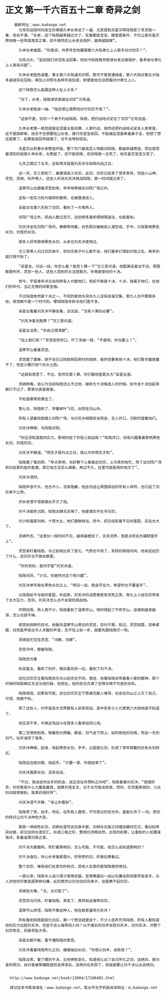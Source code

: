 # 正文 第一千六百五十二章 奇异之剑
        最新网址：www.badaoge.net
          元穹将这段时间发生的事跟久申长老说了一遍，尤其提到天星宗帮陆隐耍了灵灵族一事，他也不满，“长老，这个陆隐越来越过分了，仗着脚底至宝，肆意提条件，不仅让我天星宗帮他做一些阴谋鬼祟之事，如今竟然还让长老去保护，越来越放肆”。
      
          久申长老皱眉，“你是说，外界传言他要跟第六大陆青化上人联手对付剑宗？”。
      
          元穹点头，“起初我们并没有当回事，但如今陆隐竟然想请长老出面保护，看来他与青化上人真有问题”。
      
          久申长老脸色凝重，事关第六大陆诸天印照，那可不是普通强者，第六大陆对第五大陆本身就存在压制，再加上印照与各种手段加成，即便是他也没把握对付青化上人。
      
          这个陆隐怎么能跟这种人扯上关系？
      
          “对了，长老，陆隐请您直接去剑宗”元穹道。
      
          久申长老脸皮一抽，“他还想让我帮他对付剑宗不成？”。
      
          “这倒不是，剑宗一个弟子约战陆隐，陆隐，把约战地点定在了剑宗”元穹说道。
      
          久申长老第一感觉就是这混蛋太能折腾，人家约战，居然还把约战地点定在人家家里，这不是挑衅嘛，他忍不住想要找公长老，强行将至宝收回，不能被这混蛋牵着鼻子走，但想了想还是算了，如果能收回早就做了，也不会等到现在。
      
          天星宗从药善长老憋屈开始，整个宗门最高层人物面对陆隐，都越来越憋屈，现在感受最深刻的就是久申长老，太憋屈了，还不能拒绝，否则陆隐一旦死了，他天星宗至宝又丢了。
      
          七天之期过了五天，还有两天就是刘天沐与陆隐约战之日。
      
          这一天，文三思到了，被邀请进入剑宗，此刻，剑宗已经来了很多贵宾，包括小山神，灵宫，灵阙，刑开等人，这些人听说刘天沐挑战陆隐，第一时间就过来了。
      
          温蒂宇山也跟着灵宫到来，早早地等候在剑阵广场之外。
      
          还有一些实力较为强悍的散修，也被邀请进入。
      
          采星女在第六天到了剑宗，看到了一大堆熟人。
      
          剑阵广场之外，观战人数过百万，这些修炼者即便相隔遥远，也能看到。
      
          刘天沐坐在剑阵广场内，静静等待着，白色佩剑被她收入凝空戒，手中，只有那柄黑色长剑，刘怪的长剑。
      
          很多人好奇那柄黑色长剑，从未见刘天沐使用过。
      
          文三思等人问过剑宗弟子，但剑宗弟子什么都不说，他们最多打探到刘怪之名，再多的就打探不到了。
      
          “采星女，对这一战，你怎么看？能否卜算一下”文三思问道，他距离采星女不远，周围都是刑开，灵宫一些人，这些人受到的关注度极大，毕竟是曾经的十决。
      
          而今，宇宙青年评议会同样有人代替他们，但却不再是十决，十决，独属于他们，在他们的年代，当之无愧的同辈至强。
      
          不过陆隐依然是十决之一，不同的是他与另外九人没有丝毫交集，那九人也不敢联系他，感觉都不是一个时代的，哪怕陆隐年龄与他们差不多。
      
          采星女看着刘天沐平静坐着，淡淡道，“没有卜算的必要”。
      
          “刘天沐毫无胜算？”文三思问道。
      
          采星女淡笑，“你自己很清楚”。
      
          “加上我们呢？”灵宫突然开口，吓了灵阙一跳，“不是吧，你也要上？”。
      
          温蒂宇山看着灵宫。
      
          灵宫握了握拳，她不会忘记陆隐刚回来时的挑衅，居然说要单挑十决，他们联手赢是赢不了，但至少要打他个灰头土脸。
      
          “这就有意思了，不过，依然无需卜算，你们跟他差距太大”采星女道。
      
          灵阙咧嘴，自认为当初陆隐还比不过他，被称为十决候选人的时候，如今连十决加起来都打不过了，那家伙真是禽兽。
      
          不知道慕荣死哪去了。
      
          第七日，陆隐到了，带着柳叶飞花，出现在剑山外。
      
          所有人望着陆隐踏入剑阵广场，与刘天沐相隔百米而坐，无人开口，沉默的望着他们。
      
          刘天沐睁眼，与陆隐对视。
      
          “你应该知道我的实力，那柄剑给了你信心挑战我？”陆隐开口，饶有兴趣看着那柄黑色长剑，刘怪的剑。
      
          刘天沐平静道，“明天才是约占之日，我以为你明天才到”。
      
          陆隐看了看四周，“早点来吧，也好静下心看看这剑宗，上次来的匆忙，除了这剑阵广场和刘前辈钓鱼的鱼塘，其它地方没怎么细看，再过不久，这里可就是我的地方了”。
      
          刘天沐凛然。
      
          陆隐声音不大，但也不小，没有隐藏，他这句话让周围观战的所有人哗然，也引起了剑宗弟子公愤。
      
          厉长老恨不得直接出手灭了他。
      
          刘千决面色沉寂，陆隐太肆无忌惮了，他是真的不在乎剑宗。
      
          刘少秋握紧剑柄，十院大比，他们旗鼓相当，而今，却已经有看不见的差距，实在太大了。
      
          灵阙咋舌，“这家伙一段时间不见，越来越嚣张了，炎岚流界，我差点死在东疆联盟手上”。
      
          灵宫紧盯着陆隐，与之前相比有了变化，气质也不同了，失踪的那段时间，他肯定经历了什么，连剑宗也不放在眼里。
      
          “你的目标，是内宇宙”刘天沐道。
      
          陆隐诧异，“少见，你居然对这个感兴趣”。
      
          刘天沐单手按在黑色长剑之上，“明日一战，我会尽全力，希望你也不要留手”。
      
          以陆隐如今与她的差距，听起来，刘天沐的话更像是有求死之意，青化上人给剑宗带来了太大压力，否则，刘天沐怎么也不会冒险挑战他。
      
          环顾四周，熟人真不少，陆隐看到了温蒂宇山，顿时想起了不死宇山，这根刺越来越深，怎么也拔不掉。
      
          感受到挑衅的目光，他看向温蒂宇山旁边的灵宫，目光不屑，掠过，灵宫挑眉，双拳紧握，白色盔甲发出令人牙酸的声音，忍不住上前一步，就要先跟陆隐打一场。
      
          灵阙连忙拉住灵宫，“冷静，冷静”。
      
          灵宫冷哼，瞪着陆隐。
      
          陆隐目光看
      
          到采星女，看到了刑开，随后看向另一边，看到了刘千决。
      
          这位剑宗宗主看陆隐目光与以前完全不同，曾经，他看陆隐尚带着看小辈的眼神，那个时候的陆隐确实无法与他匹敌，但现在，他的目光充满了忌惮与微不可查的杀机。
      
          陆隐相信，如果有可能，这位剑宗宗主宁愿被无数人唾骂，也会在剑山之上灭了自己，可惜，他做不到。
      
          除了这些人，内宇宙各大流界都有人前来观战，其中有多少人代表第六大陆他就不知道了。
      
          但应该不多，毕竟这场战斗在很多人看来如同儿戏。
      
          第二天很快到来，随着阳光照耀，脚底，剑气自下而上，如同倒挂的剑雨，而这一天的剑气，似乎凌厉了很多。
      
          刘天沐睁眼，起身，收起黑色长剑，手中，以星能化剑，形成了常年佩戴的白色长剑样式。
      
          陆隐站在她对面，抬起手，“只要一掌，你就结束了”。
      
          刘天沐握紧长剑，没有说话。
      
          “不过，我会给你出手的机会，这应该在你预料之内吧”，陆隐看着刘天沐，“我很好奇，你究竟有什么力量能赢我，就算刘怪复生，也不太可能击败我，而你，仅凭着那柄剑，几天时间就想做到，我真的很好奇”。
      
          刘天沐语气平静，“会让你看到”。
      
          陆隐笑了笑，抬手，然后，在所有人震惊，不可思议的目光中，星能化作了——剑，而剑的样式让刘千决神色大变。
      
          那是一柄绿色长剑，剑柄长度可达剑身半数，剑柄与剑身之间缠绕螺纹花式，看似如奇异凶兽，却又如同水滴交汇，形成三戟之形，整柄剑流畅自然，出现的刹那，让看到的人如置身海洋，有着返璞归真之意。
      
          刘千决大脑轰鸣，死盯着那柄剑，怎么可能，不可能，他怎么会知道那柄剑？
      
          刘千决身后，怜心长老皱紧眉头，好熟悉的剑，好像在哪看过。
      
          整个剑宗，唯有他们在意剑的样式，其他人在意的是陆隐竟然用剑。
      
          一直以来，陆隐与人战斗很少使用武器，至尊赛最后一战以勾廉击败同辈所有高手，众人对他的印象就是那柄勾廉，此刻竟然以剑对战剑宗弟子，这是瞧不起剑宗。
      
          灵阙张大嘴，“太，太打脸了”。
      
          灵宫目光闪烁，盯着陆隐，真变了，竟然如此侮辱剑宗。
      
          温蒂宇山奇怪，陆隐不像这种人，他在故意羞辱刘天沐？
      
          所有看到陆隐星能化剑后，第一个想法就是这个，不少人低声咒骂陆隐，所有人都知道他的实力远超刘天沐，但至于这么侮辱别人吗？以不擅长的剑术击败刘天沐，对刘天沐，对整个剑宗而言，将是奇耻大辱。
      
          采星女都不解，看不懂陆隐的意思。
      
          刘天沐看着陆隐所化之剑，缓缓抽出长剑，“你想以剑术，击败我？”。
      
          陆隐淡笑，瞥了眼刘千决，见他神色变化，知道他认出了自己所化之剑，这柄剑，是刘皇的佩剑，自刘皇被荣耀殿堂抓去坤泽后，这柄剑也失踪了，他就是要让刘千决认出这柄剑。
      
      
      http://www.badaoge.net/book/13084/17106401.html
      
      请记住本书首发域名：www.badaoge.net。笔尖中文手机版阅读网址：m.badaoge.net